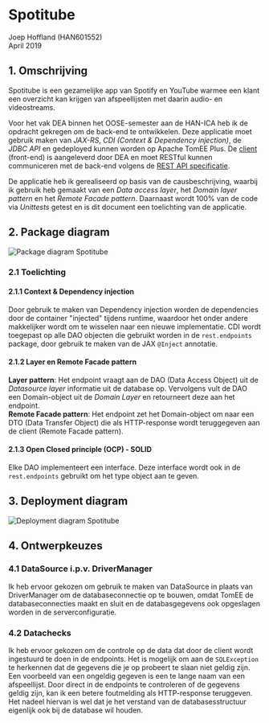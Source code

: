 # Spotitube
Joep Hoffland (HAN601552)<br />
April 2019


## 1. Omschrijving
Spotitube is een gezamelijke app van Spotify en YouTube warmee een klant een overzicht kan krijgen van afspeellijsten met daarin audio- en videostreams.

Voor het vak DEA binnen het OOSE-semester aan de HAN-ICA heb ik de opdracht gekregen om de back-end te ontwikkelen. Deze applicatie moet gebruik maken van *JAX-RS*, *CDI (Context & Dependency injection)*, de *JDBC API* en gedeployed kunnen worden op Apache TomEE Plus. De [client](https://hanica-dea.github.io/spotitube/) (front-end) is aangeleverd door DEA en moet RESTful kunnen communiceren met de back-end volgens de [REST API specificatie](https://github.com/HANICA-DEA/spotitube#api).

De applicatie heb ik gerealiseerd op basis van de causbeschrijving, waarbij ik gebruik heb gemaakt van een *Data access layer*, het *Domain layer pattern* en het *Remote Facade pattern*. Daarnaast wordt 100% van de code via *Unittests* getest en is dit document een toelichting van de applicatie.


## 2. Package diagram
![Package diagram Spotitube](https://raw.githubusercontent.com/joephoffland/Spotitube/master/Documentatie/Package%20diagram%20Spotitube.png?token=AgYwFc2mIiyYNgh6LUKzXVM6yzz30HYVks5crLDmwA%3D%3D)

### 2.1 Toelichting

#### 2.1.1 Context & Dependency injection
Door gebruik te maken van Dependency injection worden de dependencies door de container "injected" tijdens runtime, waardoor het onder andere makkelijker wordt om te wisselen naar een nieuwe implementatie. CDI wordt toegepast op alle DAO objecten die gebruikt worden in de `rest.endpoints` package, door gebruik te maken van de JAX `@Inject` annotatie.

#### 2.1.2 Layer en Remote Facade pattern
**Layer pattern**: Het endpoint vraagt aan de DAO (Data Access Object) uit de *Datasource layer* informatie uit de database op. Vervolgens vult de DAO een Domain-object uit de *Domain Layer* en retourneert deze aan het endpoint.<br />
**Remote Facade pattern**: Het endpoint zet het Domain-object om naar een DTO (Data Transfer Object) die als HTTP-response wordt teruggegeven aan de client (Remote Facade pattern).

#### 2.1.3 Open Closed principle (OCP) - SOLID
Elke DAO implementeert een interface. Deze interface wordt ook in de `rest.endpoints` gebruikt om het type object aan te geven.

## 3. Deployment diagram
![Deployment diagram Spotitube](https://raw.githubusercontent.com/joephoffland/Spotitube/master/Documentatie/Deployment%20Diagram%20Spotitube.png?token=AgYwFfz9Y415ZhCtQZCeeKc_34S3fz94ks5crLChwA%3D%3D)

## 4. Ontwerpkeuzes

### 4.1 DataSource i.p.v. DriverManager
Ik heb ervoor gekozen om gebruik te maken van DataSource in plaats van DriverManager om de databaseconnectie op te bouwen, omdat TomEE de databaseconnecties maakt en sluit en de databasgegevens ook opgeslagen worden in de serverconfiguratie.

### 4.2 Datachecks
Ik heb ervoor gekozen om de controle op de data dat door de client wordt ingestuurd te doen in de endpoints. Het is mogelijk om aan de `SQLException` te herkennen dat de gegevens die je op probeert te slaan niet geldig zijn. Een voorbeeld van een ongeldig gegeven is een te lange naam van een afspeellijst. Door direct in de endpoints te controleren of de gegevens geldig zijn, kan ik een betere foutmelding als HTTP-response teruggeven. Het nadeel hiervan is wel dat je het verstand van de databasesstructuur eigenlijk ook bij de database wil houden.

